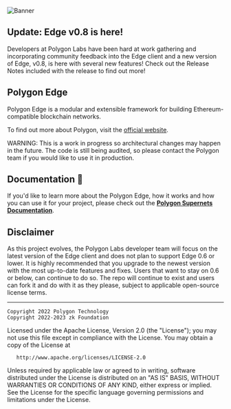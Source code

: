 
![Banner](.github/banner.jpg)

## Update: Edge v0.8 is here!  

Developers at Polygon Labs have been hard at work gathering and incorporating community feedback into the Edge client and a new version of Edge, v0.8, is here with several new features! Check out the Release Notes included with the release to find out more! 

## Polygon Edge

Polygon Edge is a modular and extensible framework for building Ethereum-compatible blockchain networks.

To find out more about Polygon, visit the [official website](https://polygon.technology/).

WARNING: This is a work in progress so architectural changes may happen in the future. The code is still being audited, so please contact the Polygon team if you would like to use it in production.

## Documentation 📝

If you'd like to learn more about the Polygon Edge, how it works and how you can use it for your project,
please check out the **[Polygon Supernets Documentation](https://wiki.polygon.technology/docs/supernets/get-started/what-are-supernets)**.

## Disclaimer

As this project evolves, the Polygon Labs developer team will focus on the latest version of the Edge client and does not plan to support Edge 0.6 or lower. It is highly recommended that you upgrade to the newest version with the most up-to-date features and fixes. Users that want to stay on 0.6 or below, can continue to do so. The repo will continue to exist and users can fork it and do with it as they please, subject to applicable open-source license terms. 

---

```
Copyright 2022 Polygon Technology
Copyright 2022-2023 zk Foundation
```

Licensed under the Apache License, Version 2.0 (the "License");
you may not use this file except in compliance with the License.
You may obtain a copy of the License at

       http://www.apache.org/licenses/LICENSE-2.0

Unless required by applicable law or agreed to in writing, software
distributed under the License is distributed on an "AS IS" BASIS,
WITHOUT WARRANTIES OR CONDITIONS OF ANY KIND, either express or implied.
See the License for the specific language governing permissions and
limitations under the License.
